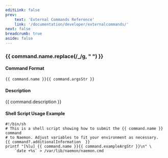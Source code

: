 ```yaml
---
editLink: false
prev:
    text: 'External Commands Reference'
    link: '/documentation/developer/externalcommands/'
next: false
breadcrumb: true
aside: false
---
```


<script setup>
const command = {"args":[{"name":"service_description","type":"service"},{"name":"notification_time","type":"timestamp"}],"name":"DELAY_SVC_NOTIFICATION","description":"Delays the next notification for a parciular service until 'notification_time'. The 'notification_time' argument is specified in time_t format (seconds since the UNIX epoch). Note that this will only have an affect if the service stays in the same problem state that it is currently in. If the service changes to another state, a new notification may go out before the time you specify in the 'notification_time' argument.","classes":["service"],"commandType":6,"argsStr":";host_name;service_description;notification_time","exampleArgStr":";host1;service1;1478638441"};
</script>

<h3>{{ command.name.replace(/_/g, " ") }}</h3>

#### Command Format

`{{ command.name }}{{ command.argsStr }}`

#### Description

{{ command.description }}

#### Shell Script Usage Example

```sh-vue
#!/bin/sh
# This is a shell script showing how to submit the {{ command.name }} command
# to Naemon. Adjust variables to fit your environment as necessary.
{{ command?.additionalInformation  }}
printf "[%lu] {{ command.name }}{{ command.exampleArgStr }}\n" \
    `date +%s` > /var/lib/naemon/naemon.cmd
```
